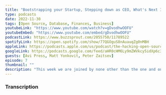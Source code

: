 ```yaml
---
title: "Bootstrapping your Startup, Stepping down as CEO, What's Next In Open Source w/ Peter Zaitsev Ep 7"
type: podcasts
date: 2022-11-30
tags: [Open Source, Database, Finances, Business]
youtubeLink: "https://www.youtube.com/watch?v=gDvodhwOOFU"
youtubeEmbed: "https://www.youtube.com/embed/gDvodhwOOFU"
podcastLink: https://www.buzzsprout.com/2055750/11789522
spotifyLink: https://open.spotify.com/show/77QGOguS8nAuauqZg0nMBH
appleLink: https://podcasts.apple.com/us/podcast/the-hacking-open-source-business-podcast/id1647254490
googleLink: https://podcasts.google.com/feed/aHR0cHM6Ly9mZWVkcy5idXp6c3Byb3V0LmNvbS8yMDU1NzUwLnJzcw
guests: [Avi Press, Matt Yonkovit, Peter Zaitsev]
episode: 7
thumbnail: ""
description: "This week we are joined by none other than the one and only Peter Zaitsev.  Peter is the Co-Founder of Percona, a successful open source database company that remained self-funded since its inception in 2006.  Peter drops his wisdom on building an open source startup, making it work with limited funds, and where the future of open source is taking us. Peter goes unscripted and give us his take on open source, companies in the open source space, and the difference between true open source companies and those using it as a business model."
---
```



###  Transcription  ###

